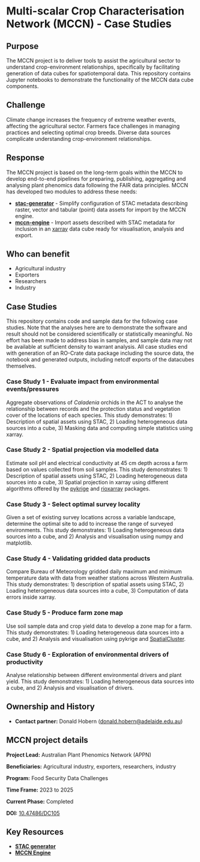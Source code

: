# Multi-scalar Crop Characterisation Network (MCCN) - Case Studies

## Purpose
The MCCN project is to deliver tools tp assist the agricultural sector to understand crop-environment relationships, specifically by facilitating generation of data cubes for spatiotemporal data. This repository contains Jupyter notebooks to demonstrate the functionality of the MCCN data cube components.

## Challenge
Climate change increases the frequency of extreme weather events, affecting the agricultural sector. Farmers face challenges in managing practices and selecting optimal crop breeds. Diverse data sources complicate understanding crop-environment relationships.

## Response
The MCCN project is based on the long-term goals within the MCCN to develop end-to-end pipelines for preparing, publishing, aggregating and analysing plant phenomics data following the FAIR data principles. MCCN has developed two modules to address these needs:
- [**stac-generator**](https://github.com/aus-plant-phenomics-network/stac-generator) - Simplify configuration of STAC metadata describing raster, vector and tabular (point) data assets for import by the MCCN engine.
- [**mccn-engine**](https://github.com/aus-plant-phenomics-network/mccn-engine) - Import assets described with STAC metadata for inclusion in an [xarray](https://docs.xarray.dev/en/stable/index.html) data cube ready for visualisation, analysis and export.

## Who can benefit
- Agricultural industry
- Exporters
- Researchers
- Industry

## Case Studies
This repository contains code and sample data for the following case studies. Note that the analyses here are to demonstrate the software and result should not be considered scientifically or statistically meaningful. No effort has been made to address bias in samples, and sample data may not be available at sufficient density to warrant analysis. All case studies end with generation of an RO-Crate data package including the source data, the notebook and generated outputs, including netcdf exports of the datacubes themselves.

### Case Study 1 - Evaluate impact from environmental events/pressures
Aggregate observations of _Caladenia_ orchids in the ACT to analyse the relationship between records and the protection status and vegetation cover of the locations of each species. This study demonstrates: 1) Description of spatial assets using STAC, 2) Loading heterogeneous data sources into a cube, 3) Masking data and computing simple statistics using xarray.

### Case Study 2 - Spatial projection via modelled data
Estimate soil pH and electrical conductivity at 45 cm depth across a farm based on values collected from soil samples. This study demonstrates: 1) Description of spatial assets using STAC, 2) Loading heterogeneous data sources into a cube, 3) Spatial projection in xarray using different algorithms offered by the [pykrige](https://pypi.org/project/PyKrige/) and [rioxarray](https://pypi.org/project/rioxarray/) packages.

### Case Study 3 - Select optimal survey locality
Given a set of existing survey locations across a variable landscape, determine the optimal site to add to increase the range of surveyed environments. This study demonstrates: 1) Loading heterogeneous data sources into a cube, and 2) Analysis and visualisation using numpy and matplotlib.

### Case Study 4 - Validating gridded data products
Compare Bureau of Meteorology gridded daily maximum and minimum temperature data with data from weather stations across Western Australia. This study demonstrates: 1) description of spatial assets using STAC, 2) Loading heterogeneous data sources into a cube, 3) Computation of data errors inside xarray.

### Case Study 5 - Produce farm zone map
Use soil sample data and crop yield data to develop a zone map for a farm. This study demonstrates: 1) Loading heterogeneous data sources into a cube, and 2) Analysis and visualisation using pykrige and [SpatialCluster](https://pypi.org/project/SpatialCluster/).

### Case Study 6 - Exploration of environmental drivers of productivity
Analyse relationship between different environmental drivers and plant yield. This study demonstrates: 1) Loading heterogeneous data sources into a cube, and 2) Analysis and visualisation of drivers.

## Ownership and History
- **Contact partner:** Donald Hobern ([donald.hobern@adelaide.edu.au](mailto:donald.hobern@adelaide.edu.au))

## MCCN project details
**Project Lead:** Australian Plant Phenomics Network (APPN)

**Beneficiaries:** Agricultural industry, exporters, researchers, industry

**Program:** Food Security Data Challenges

**Time Frame:** 2023 to 2025

**Current Phase:** Completed

**DOI:** [10.47486/DC105](https://ardc.edu.au/project/multi-scalar-crop-characterisation-network-mccn/)

## Key Resources
- [**STAC generator**](https://github.com/aus-plant-phenomics-network/stac-generator)
- [**MCCN Engine**](https://github.com/aus-plant-phenomics-network/mccn-engine)
